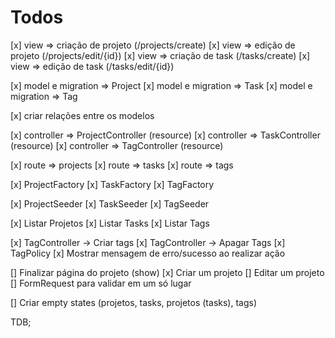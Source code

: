# Todos

[x] view => criação de projeto (/projects/create)
[x] view => edição de projeto (/projects/edit/{id})
[x] view => criação de task (/tasks/create)
[x] view => edição de task (/tasks/edit/{id})

[x] model e migration => Project
[x] model e migration => Task
[x] model e migration => Tag

[x] criar relações entre os modelos

[x] controller => ProjectController (resource)
[x] controller => TaskController (resource)
[x] controller => TagController (resource)

[x] route => projects
[x] route => tasks
[x] route => tags

[x] ProjectFactory
[x] TaskFactory
[x] TagFactory

[x] ProjectSeeder
[x] TaskSeeder
[x] TagSeeder

[x] Listar Projetos
[x] Listar Tasks
[x] Listar Tags

[x] TagController -> Criar tags
[x] TagController -> Apagar Tags
[x] TagPolicy
[x] Mostrar mensagem de erro/sucesso ao realizar ação

<!-- [] Criar modal de confirmação de ação -->

[] Finalizar página do projeto (show)
[x] Criar um projeto
[] Editar um projeto
[] FormRequest para validar em um só lugar

[] Criar empty states (projetos, tasks, projetos (tasks), tags)

TDB;
